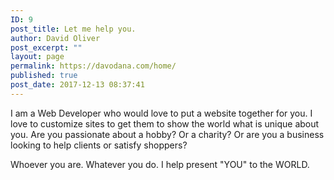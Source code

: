 ```yaml
---
ID: 9
post_title: Let me help you.
author: David Oliver
post_excerpt: ""
layout: page
permalink: https://davodana.com/home/
published: true
post_date: 2017-12-13 08:37:41
---
```

<!-- wp:paragraph -->
<p>I am a Web Developer who would love to put a website together for you. I love to customize sites to get them to show the world what is unique about you. Are you passionate about a hobby? Or a charity? Or are you a business looking to help clients or satisfy shoppers?</p>
<!-- /wp:paragraph -->

<!-- wp:paragraph -->
<p></p>
<!-- /wp:paragraph -->

<!-- wp:paragraph -->
<p>Whoever you are. Whatever you do. I help present "YOU" to the WORLD.</p>
<!-- /wp:paragraph -->